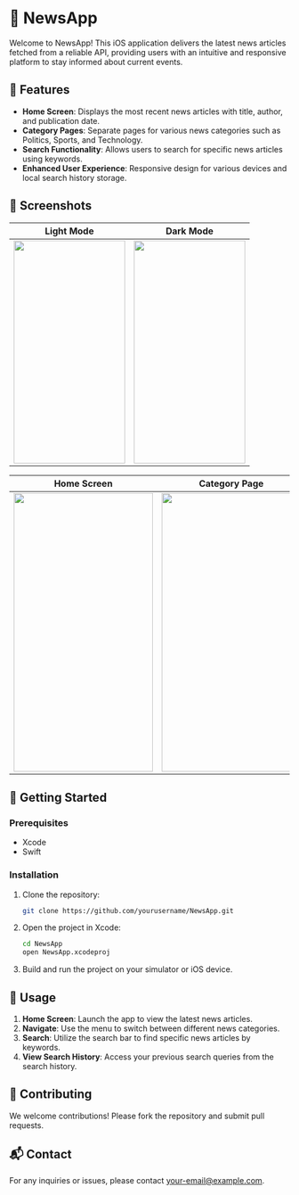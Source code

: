 # 📰 NewsApp

Welcome to NewsApp! This iOS application delivers the latest news articles fetched from a reliable API, providing users with an intuitive and responsive platform to stay informed about current events.

## 🌟 Features

- **Home Screen**: Displays the most recent news articles with title, author, and publication date.
- **Category Pages**: Separate pages for various news categories such as Politics, Sports, and Technology.
- **Search Functionality**: Allows users to search for specific news articles using keywords.
- **Enhanced User Experience**: Responsive design for various devices and local search history storage.

## 📸 Screenshots

| Light Mode | Dark Mode |
|------------|-----------|
| <img src="https://github.com/monish-instinct/ECell-Technical/assets/113701884/c6666bc9-cf3a-4d23-95e8-e4f86f1cdab1" width="200" height="400"> | <img src="https://github.com/monish-instinct/ECell-Technical/assets/113701884/76f64570-cdd6-40c9-a1aa-112132d353a3" width="200" height="400"> |

| Home Screen | Category Page | Search Functionality |
|-------------|---------------|----------------------|
| <img src="https://github.com/monish-instinct/ECell-Technical/assets/113701884/b5c64816-0e04-477d-99c2-bf77f7aa07cd" width="250" height="500"> | <img src="https://github.com/monish-instinct/ECell-Technical/assets/113701884/bddaf7c1-9427-4fe5-893a-a3ef776c7335" width="250" height="500"> | <img src="https://github.com/monish-instinct/ECell-Technical/assets/113701884/b5c64816-0e04-477d-99c2-bf77f7aa07cd" width="250" height="500"> |

## 🚀 Getting Started

### Prerequisites
- Xcode
- Swift

### Installation
1. Clone the repository:
    ```bash
    git clone https://github.com/yourusername/NewsApp.git
    ```
2. Open the project in Xcode:
    ```bash
    cd NewsApp
    open NewsApp.xcodeproj
    ```
3. Build and run the project on your simulator or iOS device.

## 📱 Usage

1. **Home Screen**: Launch the app to view the latest news articles.
2. **Navigate**: Use the menu to switch between different news categories.
3. **Search**: Utilize the search bar to find specific news articles by keywords.
4. **View Search History**: Access your previous search queries from the search history.

## 🤝 Contributing

We welcome contributions! Please fork the repository and submit pull requests.

## 📬 Contact

For any inquiries or issues, please contact [your-email@example.com](mailto:your-email@example.com).
